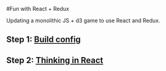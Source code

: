 #Fun with React + Redux

Updating a monolithic JS + d3 game to use React and Redux.

## Step 1: [Build config](notes/build.md)

## Step 2: [Thinking in React](notes/design.md)